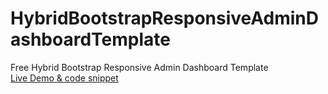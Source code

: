 # HybridBootstrapResponsiveAdminDashboardTemplate
Free Hybrid Bootstrap Responsive Admin Dashboard Template<br>
[Live Demo & code snippet
](https://therichpost.com/free-hybrid-bootstrap-responsive-admin-dashboard-template/)
